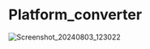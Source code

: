# Platform_converter

![Screenshot_20240803_123022](https://github.com/user-attachments/assets/77c43dcc-deb7-417b-ad6c-21ad8ada07fb)
